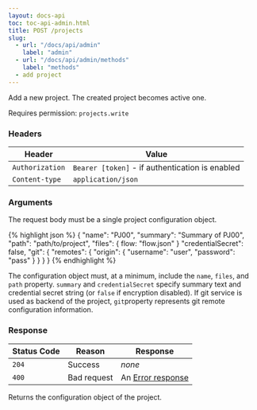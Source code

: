 ```yaml
---
layout: docs-api
toc: toc-api-admin.html
title: POST /projects
slug:
  - url: "/docs/api/admin"
    label: "admin"
  - url: "/docs/api/admin/methods"
    label: "methods"
  - add project
---
```


Add a new project.  The created project becomes active one.

Requires permission: <code>projects.write</code>

### Headers

Header                     | Value
---------------------------|----------
`Authorization`            | `Bearer [token]` - if authentication is enabled
`Content-type`             | `application/json`

### Arguments

The request body must be a single project configuration object.

{% highlight json %}
{
  "name": "PJ00",
  "summary": "Summary of PJ00",
  "path": "path/to/project",
  "files": {
    flow: "flow.json"
  }
  "credentialSecret": false,
  "git": {
    "remotes": {
      "origin": {
        "username": "user",
        "password": "pass"
      }
    }
  }
}
{% endhighlight %}

The configuration object must, at a minimum, include the `name`, `files`, and `path` property. `summary` and `credentialSecret` specify summary text and credential secret string (or `false` if encryption disabled).  If git service is used as backend of the project, `git`property represents git remote configuration information.

### Response

Status Code | Reason         | Response
------------|----------------|--------------
`204`       | Success        | _none_
`400`       | Bad request    | An [Error response](/docs/api/admin/errors)

Returns the configuration object of the project.


